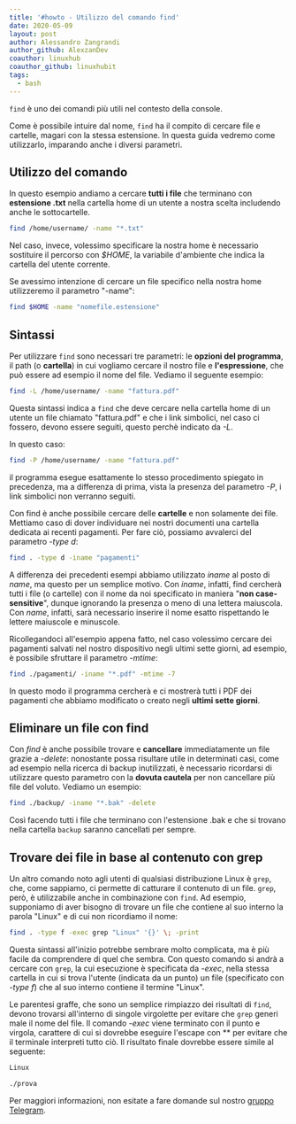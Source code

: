 ```yaml
---
title: '#howto - Utilizzo del comando find'
date: 2020-05-09
layout: post
author: Alessandro Zangrandi
author_github: AlexzanDev
coauthor: linuxhub
coauthor_github: linuxhubit
tags:
  - bash
---
```

`find` è uno dei comandi più utili nel contesto della console.

Come è possibile intuire dal nome, `find` ha il compito di cercare file e cartelle, magari con la stessa estensione. In questa guida vedremo come utilizzarlo, imparando anche i diversi parametri.

## Utilizzo del comando

In questo esempio andiamo a cercare **tutti i file** che terminano con **estensione .txt** nella cartella home di un utente a nostra scelta includendo anche le sottocartelle.

```bash
find /home/username/ -name "*.txt"
```

Nel caso, invece, volessimo specificare la nostra home è necessario sostituire il percorso con *$HOME*, la variabile d'ambiente che indica la cartella del utente corrente.

Se avessimo intenzione di cercare un file specifico nella nostra home utilizzeremo il parametro "-name":

```bash
find $HOME -name "nomefile.estensione"
```

## Sintassi

Per utilizzare `find` sono necessari tre parametri: le **opzioni del programma**, il path (o **cartella**) in cui vogliamo cercare il nostro file e **l'espressione**, che può essere ad esempio il nome del file. Vediamo il seguente esempio:

```bash
find -L /home/username/ -name "fattura.pdf"
```

Questa sintassi indica a `find` che deve cercare nella cartella home di un utente un file chiamato "fattura.pdf" e che i link simbolici, nel caso ci fossero, devono essere seguiti, questo perchè indicato da *-L*.

In questo caso:

```bash
find -P /home/username/ -name "fattura.pdf"
```

il programma esegue esattamente lo stesso procedimento spiegato in precedenza, ma a differenza di prima, vista la presenza del parametro *-P*, i link simbolici non verranno seguiti.

Con find è anche possibile cercare delle **cartelle** e non solamente dei file. Mettiamo caso di dover individuare nei nostri documenti una cartella dedicata ai recenti pagamenti. Per fare ciò, possiamo avvalerci del parametro *-type d*:

```bash
find . -type d -iname "pagamenti"
```

A differenza dei precedenti esempi abbiamo utilizzato *iname* al posto di *name*, ma questo per un semplice motivo. Con *iname*, infatti, find cercherà tutti i file (o cartelle) con il nome da noi specificato in maniera "**non case-sensitive**", dunque ignorando la presenza o meno di una lettera maiuscola. Con *name*, infatti, sarà necessario inserire il nome esatto rispettando le lettere maiuscole e minuscole.

Ricollegandoci all'esempio appena fatto, nel caso volessimo cercare dei pagamenti salvati nel nostro dispositivo negli ultimi sette giorni, ad esempio, è possibile sfruttare il parametro *-mtime*:

```bash
find ./pagamenti/ -iname "*.pdf" -mtime -7

```

In questo modo il programma cercherà e ci mostrerà tutti i PDF dei pagamenti che abbiamo modificato o creato negli **ultimi sette giorni**.

## Eliminare un file con find

Con *find* è anche possibile trovare e **cancellare** immediatamente un file grazie a *-delete*: nonostante possa risultare utile in determinati casi, come ad esempio nella ricerca di backup inutilizzati, è necessario ricordarsi di utilizzare questo parametro con la **dovuta cautela** per non cancellare più file del voluto. Vediamo un esempio:

```bash
find ./backup/ -iname "*.bak" -delete
```

Così facendo tutti i file che terminano con l'estensione .bak e che si trovano nella cartella `backup` saranno cancellati per sempre.

## Trovare dei file in base al contenuto con grep

Un altro comando noto agli utenti di qualsiasi distribuzione Linux è `grep`, che, come sappiamo, ci permette di catturare il contenuto di un file. `grep`, però, è utilizzabile anche in combinazione con `find`. Ad esempio, supponiamo di aver bisogno di trovare un file che contiene al suo interno la parola "Linux" e di cui non ricordiamo il nome:

```bash
find . -type f -exec grep "Linux" '{}' \; -print
```

Questa sintassi all'inizio potrebbe sembrare molto complicata, ma è più facile da comprendere di quel che sembra. Con questo comando si andrà a cercare con `grep`, la cui esecuzione è specificata da *-exec*, nella stessa cartella in cui si trova l'utente (indicata da un punto) un file (specificato con *-type f*) che al suo interno contiene il termine "Linux". 

Le parentesi graffe, che sono un semplice rimpiazzo dei risultati di `find`, devono trovarsi all'interno di singole virgolette per evitare che `grep` generi male il nome del file. Il comando *-exec* viene terminato con il punto e virgola, carattere di cui si dovrebbe eseguire l'escape con *\* per evitare che il terminale interpreti tutto ciò. Il risultato finale dovrebbe essere simile al seguente:

```bash
Linux

./prova
```

Per maggiori informazioni, non esitate a fare domande sul nostro [gruppo Telegram](https://t.me/linuxpeople).
